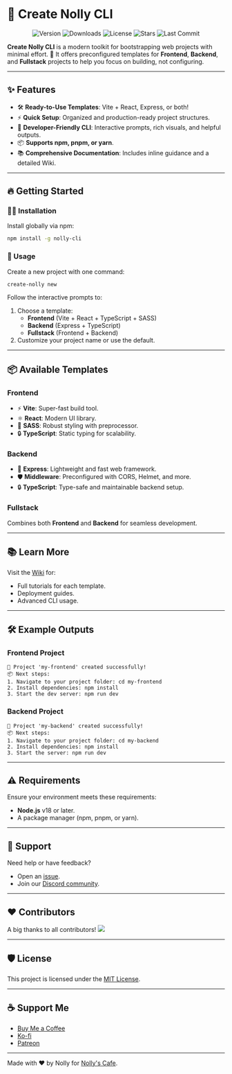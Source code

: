 # 🌟 Create Nolly CLI

<div align="center">
  <img src="https://img.shields.io/npm/v/create-nolly?color=brightgreen&style=flat-square" alt="Version">
  <img src="https://img.shields.io/npm/dt/create-nolly?color=blue&style=flat-square" alt="Downloads">
  <img src="https://img.shields.io/github/license/thenolle/create-nolly?style=flat-square" alt="License">
  <img src="https://img.shields.io/github/stars/thenolle/create-nolly?style=social" alt="Stars">
  <img src="https://img.shields.io/github/last-commit/thenolle/create-nolly?style=flat-square" alt="Last Commit">
</div>

**Create Nolly CLI** is a modern toolkit for bootstrapping web projects with minimal effort. 🚀
It offers preconfigured templates for **Frontend**, **Backend**, and **Fullstack** projects to help you focus on building, not configuring.

---

## ✨ Features

- 🛠️ **Ready-to-Use Templates**: Vite + React, Express, or both!
- ⚡ **Quick Setup**: Organized and production-ready project structures.
- 🌈 **Developer-Friendly CLI**: Interactive prompts, rich visuals, and helpful outputs.
- 📦 **Supports npm, pnpm, or yarn**.
- 📚 **Comprehensive Documentation**: Includes inline guidance and a detailed Wiki.

---

## 🔥 Getting Started

### 🧑‍💻 Installation

Install globally via npm:

```bash
npm install -g nolly-cli
```

### 🎉 Usage

Create a new project with one command:

```bash
create-nolly new
```

Follow the interactive prompts to:
1. Choose a template:
   - **Frontend** (Vite + React + TypeScript + SASS)
   - **Backend** (Express + TypeScript)
   - **Fullstack** (Frontend + Backend)
2. Customize your project name or use the default.

---

## 📦 Available Templates

### Frontend
- ⚡ **Vite**: Super-fast build tool.
- ⚛️ **React**: Modern UI library.
- 🎨 **SASS**: Robust styling with preprocessor.
- 🔒 **TypeScript**: Static typing for scalability.

### Backend
- 🚀 **Express**: Lightweight and fast web framework.
- 🛡️ **Middleware**: Preconfigured with CORS, Helmet, and more.
- 🔒 **TypeScript**: Type-safe and maintainable backend setup.

### Fullstack
Combines both **Frontend** and **Backend** for seamless development.

---

## 📚 Learn More

Visit the [Wiki](https://github.com/thenolle/create-nolly/wiki) for:
- Full tutorials for each template.
- Deployment guides.
- Advanced CLI usage.

---

## 🛠️ Example Outputs

### Frontend Project
```plaintext
🎉 Project 'my-frontend' created successfully!
📦 Next steps:
1. Navigate to your project folder: cd my-frontend
2. Install dependencies: npm install
3. Start the dev server: npm run dev
```

### Backend Project
```plaintext
🎉 Project 'my-backend' created successfully!
📦 Next steps:
1. Navigate to your project folder: cd my-backend
2. Install dependencies: npm install
3. Start the server: npm run dev
```

---

## ⚠️ Requirements

Ensure your environment meets these requirements:
- **Node.js** v18 or later.
- A package manager (npm, pnpm, or yarn).

---

## 💬 Support

Need help or have feedback?
- Open an [issue](https://github.com/thenolle/create-nolly/issues).
- Join our [Discord community](https://discord.gg/T9eaXaVun6).

---

## ❤️ Contributors

A big thanks to all contributors!
<a href="https://github.com/thenolle/create-nolly/graphs/contributors">
  <img src="https://contrib.rocks/image?repo=thenolle/create-nolly" />
</a>

---

## 🛡️ License

This project is licensed under the [MIT License](LICENSE).

---

## ☕ Support Me

- [Buy Me a Coffee](https://buymeacoffee.com/nolly.cafe)
- [Ko-fi](https://ko-fi.com/nolly__)
- [Patreon](https://patreon.com/_nolly)

---

Made with ❤️ by Nolly for [Nolly's Cafe](https://cafe.thenolle.com).
